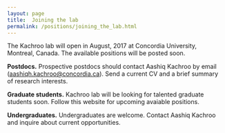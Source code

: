 ```yaml
---
layout: page
title:  Joining the lab
permalink: /positions/joining_the_lab.html
---
```


The Kachroo lab will open in August, 2017 at Concordia University, Montreal, Canada. The available positions will be posted soon.  

**Postdocs.**
Prospective postdocs should contact Aashiq Kachroo by email (aashiqh.kachroo@concordia.ca). Send a current CV and a brief summary of research interests.  

**Graduate students.**
Kachroo lab will be looking for talented graduate students soon. Follow this website for upcoming avaiable positions.

**Undergraduates.**
Undergraduates are welcome. Contact Aashiq Kachroo and inquire about current opportunities.
